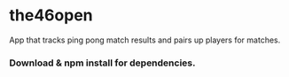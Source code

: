 # the46open
App that tracks ping pong match results and pairs up players for matches.

### Download & npm install for dependencies.
